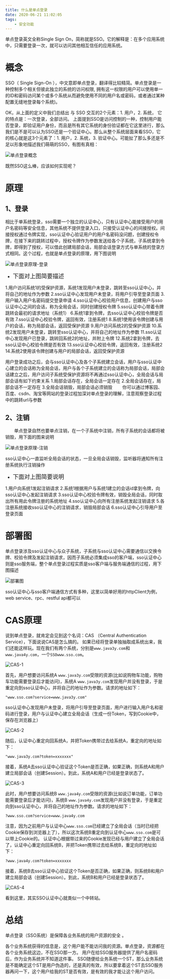 ```yaml
---
title: 什么是单点登录
date: 2020-06-21 11:02:05
tags:
    - 安全功能
---
```


单点登录英文全称Single Sign On，简称就是SSO。它的解释是：在多个应用系统中，只需要登录一次，就可以访问其他相互信任的应用系统。

# 概念

SSO（ Single Sign-On ），中文意即单点登录，翻译得比较精简。单点登录是一种控制多个相关但彼此独立的系统的访问权限, 拥有这一权限的用户可以使用单一的ID和密码访问某个或多个系统从而避免使用不同的用户名或密码，或者通过某种配置无缝地登录每个系统)。

<!--more-->
 
OK，从上面的定义中我们总结出 与 SSO 交互的2个元素：1.  用户，2. 系统，
它的特点是：一次登录，全部访问。
上面提到SSO是访问控制的一种，控制用户能否登录，即验证用户身份，而且是所有其它系统的身份验证都在它这里进行，那么我们是不是可以认为SSO还是一个验证中心。那么从整个系统层面来看SSO，它的核心就是这3个元素了：1. 用户，2. 系统，3. 验证中心。可能扯了那么多还是不足以形象地描述我们萌萌的SSO，有图有真相：

![单点登录概念](单点登录概念.png)

既然SSO这么棒，应该如何实现呢？

# 原理

## 1、登录
相比于单系统登录，sso需要一个独立的认证中心，只有认证中心能接受用户的用户名密码等安全信息，其他系统不提供登录入口，只接受认证中心的间接授权。间接授权通过令牌实现，sso认证中心验证用户的用户名密码没问题，创建授权令牌，在接下来的跳转过程中，授权令牌作为参数发送给各个子系统，子系统拿到令牌，即得到了授权，可以借此创建局部会话，局部会话登录方式与单系统的登录方式相同。这个过程，也就是单点登录的原理，用下图说明

![单点登录原理-登录](单点登录原理-登录.png)

* <font size=4>下面对上图简要描述</font>

1.用户访问系统1的受保护资源，系统1发现用户未登录，跳转至sso认证中心，并将自己的地址作为参数
2.sso认证中心发现用户未登录，将用户引导至登录页面
3.用户输入用户名密码提交登录申请
4.sso认证中心校验用户信息，创建用户与sso认证中心之间的会话，称为全局会话，同时创建授权令牌
5.sso认证中心带着令牌跳转会最初的请求地址（系统1）
6.系统1拿到令牌，去sso认证中心校验令牌是否有效
7.sso认证中心校验令牌，返回有效，注册系统1
8.系统1使用该令牌创建与用户的会话，称为局部会话，返回受保护资源
9.用户访问系统2的受保护资源
10.系统2发现用户未登录，跳转至sso认证中心，并将自己的地址作为参数
11.sso认证中心发现用户已登录，跳转回系统2的地址，并附上令牌
12.系统2拿到令牌，去sso认证中心校验令牌是否有效
13.sso认证中心校验令牌，返回有效，注册系统2
14.系统2使用该令牌创建与用户的局部会话，返回受保护资源

用户登录成功之后，会与sso认证中心及各个子系统建立会话，用户与sso认证中心建立的会话称为全局会话，用户与各个子系统建立的会话称为局部会话，局部会话建立之后，用户访问子系统受保护资源将不再通过sso认证中心，全局会话与局部会话有如下约束关系
1.局部会话存在，全局会话一定存在
2.全局会话存在，局部会话不一定存在
3.全局会话销毁，局部会话必须销毁
　　你可以通过博客园、百度、csdn、淘宝等网站的登录过程加深对单点登录的理解，注意观察登录过程中的跳转url与参数

## 2、注销
　　单点登录自然也要单点注销，在一个子系统中注销，所有子系统的会话都将被销毁，用下面的图来说明

![单点登录原理-注销](单点登录原理-注销.png)

sso认证中心一直监听全局会话的状态，一旦全局会话销毁，监听器将通知所有注册系统执行注销操作

* <font size=4>下面对上图简要说明</font>

1.用户向系统1发起注销请求
2.系统1根据用户与系统1建立的会话id拿到令牌，向sso认证中心发起注销请求
3.sso认证中心校验令牌有效，销毁全局会话，同时取出所有用此令牌注册的系统地址
4.sso认证中心向所有注册系统发起注销请求
5.各注册系统接收sso认证中心的注销请求，销毁局部会话
6.sso认证中心引导用户至登录页面

# 部署图

单点登录涉及sso认证中心与众子系统，子系统与sso认证中心需要通信以交换令牌、校验令牌及发起注销请求，因而子系统必须集成sso的客户端，sso认证中心则是sso服务端，整个单点登录过程实质是sso客户端与服务端通信的过程，用下图描述

![部署图](部署图.png)

sso认证中心与sso客户端通信方式有多种，这里以简单好用的httpClient为例，web service、rpc、restful api都可以


# CAS原理

说到单点登录，就肯定会见到这个名词：CAS （Central Authentication Service），下面说说CAS是怎么搞的。
如果已经将登录单独抽取成系统出来，我们还能这样玩。现在我们有两个系统，分别是```www.java3y.com```和```www.java4y.com```，一个```SSOwww.sso.com```。

![CAS-1](CAS-1.png)

首先，用户想要访问系统A ```www.java3y.com```受限的资源(比如说购物车功能，购物车功能需要登录后才能访问)，系统A ```www.java3y.com```发现用户并没有登录，于是重定向到sso认证中心，并将自己的地址作为参数。请求的地址如下：
```
"www.sso.com?service=www.java3y.com"
```
sso认证中心发现用户未登录，将用户引导至登录页面，用户进行输入用户名和密码进行登录，用户与认证中心建立全局会话（生成一份Token，写到Cookie中，保存在浏览器上）

![CAS-2](CAS-2.png)

随后，认证中心重定向回系统A，并把Token携带过去给系统A，重定向的地址如下：
```
"www.java3y.com?token=xxxxxxx"
```
接着，系统A去sso认证中心验证这个Token是否正确，如果正确，则系统A和用户建立局部会话（创建Session）。到此，系统A和用户已经是登录状态了。

![CAS-3](CAS-3.png)

此时，用户想要访问系统B ```www.java4y.com```受限的资源(比如说订单功能，订单功能需要登录后才能访问)，系统B ```www.java4y.com```发现用户并没有登录，于是重定向到sso认证中心，并将自己的地址作为参数。请求的地址如下：
```
?www.sso.com?service=www.java4y.com
```
注意，因为之前用户与认证中心```www.sso.com```已经建立了全局会话（当时已经把Cookie保存到浏览器上了），所以这次系统B重定向到认证中心```www.sso.com```是可以带上Cookie的。
认证中心根据带过来的Cookie发现已经与用户建立了全局会话了，认证中心重定向回系统B，并把Token携带过去给系统B，重定向的地址如下：
```
?www.java4y.com?token=xxxxxxx
```
接着，系统B去sso认证中心验证这个Token是否正确，如果正确，则系统B和用户建立局部会话（创建Session）。到此，系统B和用户已经是登录状态了。

![CAS-4](CAS-4.png)

看到这里，其实SSO认证中心就类似一个中转站。


# 总结

单点登录（SSO系统）是保障各业务系统的用户资源的安全 。

各个业务系统获得的信息是，这个用户能不能访问我的资源。单点登录，资源都在各个业务系统这边，不在SSO那一方。 用户在给SSO服务器提供了用户名密码后，作为业务系统并不知道这件事。 SSO随便给业务系统一个ST，那么业务系统是不能确定这个ST是用户伪造的，还是真的有效，所以要拿着这个ST去SSO服务器再问一下，这个用户给我的ST是否有效，是有效的我才能让这个用户访问。

